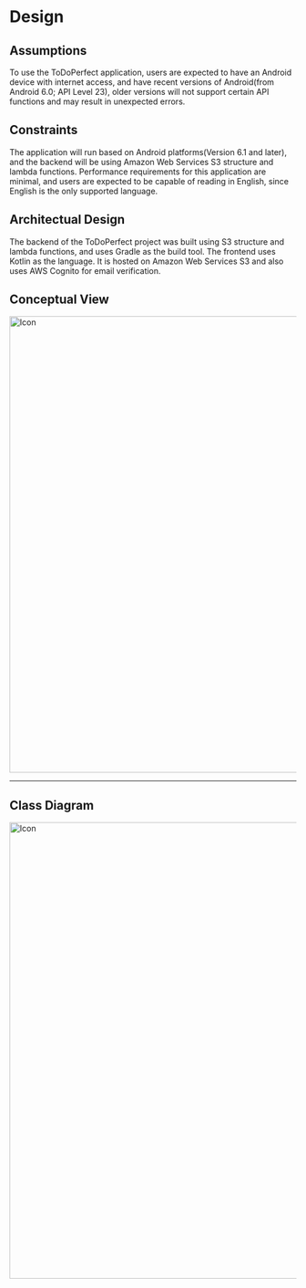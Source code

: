 # Design

## Assumptions

To use the ToDoPerfect application, users are expected to have an Android device with internet access, and have recent versions of Android(from Android 6.0; API Level 23), older versions will not support certain API functions and may result in unexpected errors.

## Constraints

The application will run based on Android platforms(Version 6.1 and later), and the backend will be using Amazon Web Services S3 structure and lambda functions. Performance requirements for this application are minimal, and users are expected to be capable of reading in English, since English is the only supported language.

## Architectual Design

The backend of the ToDoPerfect project was built using S3 structure and lambda functions, and uses Gradle as the build tool. The frontend uses Kotlin as the language. It is hosted on Amazon Web Services S3 and also uses AWS Cognito for email verification.

## Conceptual View

<img src="https://s6.jpg.cm/2021/11/30/LRL3ti.png" width="800" alt="Icon">

-------------------------------------------------------------------------------------------------------------------------------------------------------------

## Class Diagram

<img src="https://s6.jpg.cm/2021/11/30/LRW6Pu.png" width="800" alt="Icon">

